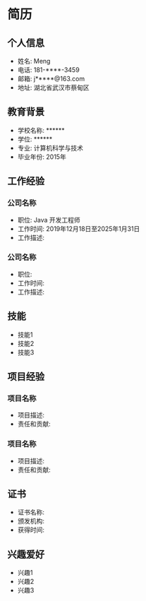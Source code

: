 # 简历

## 个人信息

- 姓名: Meng
- 电话: 181-\*\*\*\*-3459
- 邮箱: j\*\*\*\*\*@163.com
- 地址: 湖北省武汉市蔡甸区

## 教育背景
- 学校名称: \*\*\*\*\*\*
- 学位: \*\*\*\*\*\*
- 专业: 计算机科学与技术
- 毕业年份: 2015年

## 工作经验
### 公司名称
- 职位: Java 开发工程师
- 工作时间: 2019年12月18日至2025年1月31日
- 工作描述: 

### 公司名称
- 职位: 
- 工作时间: 
- 工作描述: 

## 技能
- 技能1
- 技能2
- 技能3

## 项目经验
### 项目名称
- 项目描述: 
- 责任和贡献: 

### 项目名称
- 项目描述: 
- 责任和贡献: 

## 证书
- 证书名称: 
- 颁发机构: 
- 获得时间: 

## 兴趣爱好
- 兴趣1
- 兴趣2
- 兴趣3